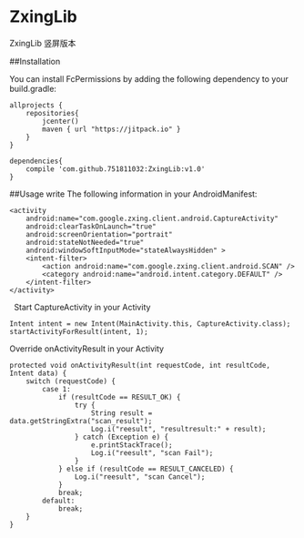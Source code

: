 # ZxingLib
ZxingLib 竖屏版本

##Installation

You can install FcPermissions by adding the following dependency to your build.gradle:
	
	allprojects {
		repositories{
			jcenter()
			maven { url "https://jitpack.io" }
		}
	}
		
	dependencies{
		compile 'com.github.751811032:ZxingLib:v1.0'
	}

##Usage
write The following information in your AndroidManifest:

	<activity
		android:name="com.google.zxing.client.android.CaptureActivity"
		android:clearTaskOnLaunch="true"
		android:screenOrientation="portrait"
		android:stateNotNeeded="true"
		android:windowSoftInputMode="stateAlwaysHidden" >
		<intent-filter>
			<action android:name="com.google.zxing.client.android.SCAN" />
			<category android:name="android.intent.category.DEFAULT" />
		</intent-filter>
	</activity>
   
Start CaptureActivity in your Activity

	Intent intent = new Intent(MainActivity.this, CaptureActivity.class);
	startActivityForResult(intent, 1);
	
Override onActivityResult in your Activity

	protected void onActivityResult(int requestCode, int resultCode, Intent data) {
		switch (requestCode) {
			case 1:
				if (resultCode == RESULT_OK) {
					try {
						String result = data.getStringExtra("scan_result");
						Log.i("reesult", "resultresult:" + result);
					} catch (Exception e) {
						e.printStackTrace();
						Log.i("reesult", "scan Fail");
					}
				} else if (resultCode == RESULT_CANCELED) {
					Log.i("reesult", "scan Cancel");
				}
				break;
			default:
				break;
		}
	}
   

